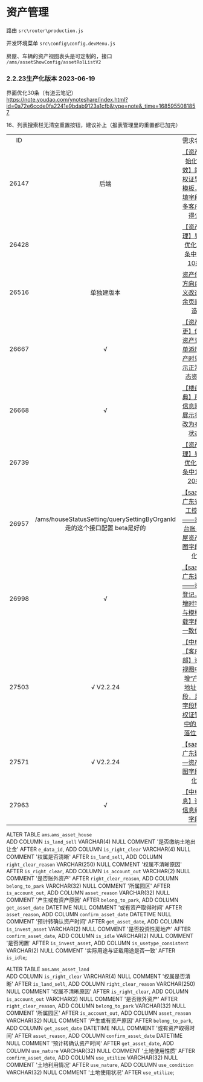 # 资产管理

路由 `src\router\production.js`

开发环境菜单 `src\config\config.devMenu.js`



房屋、车辆的资产视图表头是可定制的，接口 `/ams/assetShowConfig/assetRolListV2`



### 2.2.23生产化版本  2023-06-19

界面优化30条（有道云笔记） https://note.youdao.com/ynoteshare/index.html?id=0a72e6ccde0fa2241e9bdab9123a1cfb&type=note&_time=1685955081857

16、列表搜索栏无清空重置按钮，建议补上（报表管理里的重置都已加完）




|       |                                                              |                                                              |
| :---: | :----------------------------------------------------------: | :----------------------------------------------------------: |
|  ID   |                                                              |                           需求名称                           |
| 26147 |                             后端                             | [【资产初始化提效】简化权证导入模板，必填字段很多客户用得少](https://pm.uhomecp.com/index.php?m=story&f=view&storyID=26147&onlybody=yes) |
| 26428 |                                                              | [【资产管理】界面优化30条中1-10条](https://pm.uhomecp.com/index.php?m=story&f=view&storyID=26428&onlybody=yes) |
| 26516 |                          单独建版本                          | [资产使用方向自定义改造剩余页面改造](https://pm.uhomecp.com/index.php?m=story&f=view&storyID=26516&onlybody=yes) |
| 26667 |                              √                               | [【资产变更】优化资产变更单添加资产时只显示正常状态资产](https://pm.uhomecp.com/index.php?m=story&f=view&storyID=26667&onlybody=yes) |
| 26668 |                              √                               | [【楼盘字典】房间信息默认展示状态改为有效状态](https://pm.uhomecp.com/index.php?m=story&f=view&storyID=26668&onlybody=yes) |
| 26739 |                                                              | [【资产管理】界面优化30条中11-20条](https://pm.uhomecp.com/index.php?m=story&f=view&storyID=26739&onlybody=yes) |
| 26957 | /ams/houseStatusSetting/querySettingByOrganId<br />走的这个接口配置  beta是好的 | [【saas】广东省建工控股——资产台账-房屋资产视图字段优化](https://pm.uhomecp.com/index.php?m=story&f=view&storyID=26957&onlybody=yes) |
| 26998 |                              √                               | [【saas】广东建工——资产登记，新增时字段与模板下载字段不一致优化](https://pm.uhomecp.com/index.php?m=story&f=view&storyID=26998&onlybody=yes) |
| 27503 |                         √    V2.2.24                         | [【中电】【客户一部】资产视图中新增“产权地址”字段，且该字段取自权证管理中的“坐落位置”](https://pm.uhomecp.com/index.php?m=story&f=view&storyID=27503&onlybody=yes) |
| 27571 |                         √    V2.2.24                         | [【saas】广东建工—资产地图字段优化](https://pm.uhomecp.com/index.php?m=story&f=view&storyID=27571&onlybody=yes) |
| 27963 |                              √                               | [【中电信息】资产信息新增字段](https://pm.uhomecp.com/index.php?m=story&f=view&storyID=27963&onlybody=yes) |

ALTER TABLE `ams`.`ams_asset_house`  
 ADD COLUMN `is_land_sell` VARCHAR(4) NULL COMMENT '是否缴纳土地出让金' AFTER `e_data_id`,
 ADD COLUMN `is_right_clear` VARCHAR(4) NULL  COMMENT '权属是否清晰' AFTER `is_land_sell`,
 ADD COLUMN `right_clear_reason` VARCHAR(250) NULL  COMMENT '权属不清晰原因' AFTER `is_right_clear`,
 ADD COLUMN `is_account_out` VARCHAR(2) NULL  COMMENT '是否账外资产' AFTER `right_clear_reason`,
 ADD COLUMN `belong_to_park` VARCHAR(32) NULL  COMMENT '所属园区' AFTER `is_account_out`,
 ADD COLUMN `asset_reason` VARCHAR(32) NULL  COMMENT '产生或有资产原因' AFTER `belong_to_park`,
 ADD COLUMN `get_asset_date` DATETIME NULL  COMMENT '或有资产取得时间' AFTER `asset_reason`,
 ADD COLUMN `confirm_asset_date` DATETIME NULL  COMMENT '预计转确认资产时间' AFTER `get_asset_date`,
 ADD COLUMN `is_invest_asset` VARCHAR(2) NULL  COMMENT '是否投资性房地产' AFTER `confirm_asset_date`,
 ADD COLUMN `is_idle` VARCHAR(2) NULL  COMMENT '是否闲置' AFTER `is_invest_asset`,
 ADD COLUMN `is_usetype_consistent` VARCHAR(2) NULL  COMMENT '实际用途与证载用途是否一致' AFTER `is_idle`;



ALTER TABLE `ams`.`ams_asset_land`  
 ADD COLUMN `is_right_clear` VARCHAR(4) NULL  COMMENT '权属是否清晰' AFTER `is_land_sell`,
 ADD COLUMN `right_clear_reason` VARCHAR(250) NULL  COMMENT '权属不清晰原因' AFTER `is_right_clear`,
 ADD COLUMN `is_account_out` VARCHAR(2) NULL  COMMENT '是否账外资产' AFTER `right_clear_reason`,
 ADD COLUMN `belong_to_park` VARCHAR(32) NULL  COMMENT '所属园区' AFTER `is_account_out`,
 ADD COLUMN `asset_reason` VARCHAR(32) NULL  COMMENT '产生或有资产原因' AFTER `belong_to_park`,
 ADD COLUMN `get_asset_date` DATETIME NULL  COMMENT '或有资产取得时间' AFTER `asset_reason`,
 ADD COLUMN `confirm_asset_date` DATETIME NULL  COMMENT '预计转确认资产时间' AFTER `get_asset_date`,
 ADD COLUMN `use_nature` VARCHAR(32) NULL  COMMENT '土地使用性质' AFTER `confirm_asset_date`,
 ADD COLUMN `use_utilize` VARCHAR(32) NULL  COMMENT '土地利用情况' AFTER `use_nature`,
 ADD COLUMN `use_condition` VARCHAR(32) NULL  COMMENT '土地使用状况' AFTER `use_utilize`;